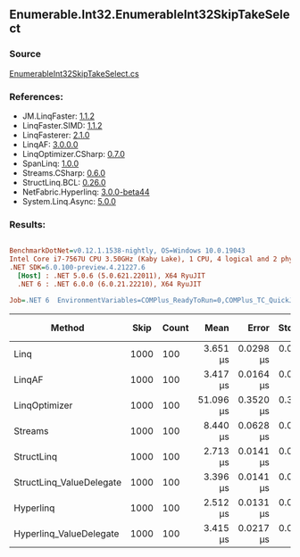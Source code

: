 ﻿## Enumerable.Int32.EnumerableInt32SkipTakeSelect

### Source
[EnumerableInt32SkipTakeSelect.cs](../LinqBenchmarks/Enumerable/Int32/EnumerableInt32SkipTakeSelect.cs)

### References:
- JM.LinqFaster: [1.1.2](https://www.nuget.org/packages/JM.LinqFaster/1.1.2)
- LinqFaster.SIMD: [1.1.2](https://www.nuget.org/packages/LinqFaster.SIMD/1.0.3)
- LinqFasterer: [2.1.0](https://www.nuget.org/packages/LinqFasterer/2.1.0)
- LinqAF: [3.0.0.0](https://www.nuget.org/packages/LinqAF/3.0.0.0)
- LinqOptimizer.CSharp: [0.7.0](https://www.nuget.org/packages/LinqOptimizer.CSharp/0.7.0)
- SpanLinq: [1.0.0](https://www.nuget.org/packages/SpanLinq/1.0.0)
- Streams.CSharp: [0.6.0](https://www.nuget.org/packages/Streams.CSharp/0.6.0)
- StructLinq.BCL: [0.26.0](https://www.nuget.org/packages/StructLinq/0.26.0)
- NetFabric.Hyperlinq: [3.0.0-beta44](https://www.nuget.org/packages/NetFabric.Hyperlinq/3.0.0-beta44)
- System.Linq.Async: [5.0.0](https://www.nuget.org/packages/System.Linq.Async/5.0.0)

### Results:
``` ini

BenchmarkDotNet=v0.12.1.1538-nightly, OS=Windows 10.0.19043
Intel Core i7-7567U CPU 3.50GHz (Kaby Lake), 1 CPU, 4 logical and 2 physical cores
.NET SDK=6.0.100-preview.4.21227.6
  [Host] : .NET 5.0.6 (5.0.621.22011), X64 RyuJIT
  .NET 6 : .NET 6.0.0 (6.0.21.22210), X64 RyuJIT

Job=.NET 6  EnvironmentVariables=COMPlus_ReadyToRun=0,COMPlus_TC_QuickJitForLoops=1,COMPlus_TieredPGO=1  Runtime=.NET 6.0  

```
|                   Method | Skip | Count |      Mean |     Error |    StdDev | Ratio | RatioSD |   Gen 0 | Gen 1 | Gen 2 | Allocated |
|------------------------- |----- |------ |----------:|----------:|----------:|------:|--------:|--------:|------:|------:|----------:|
|                     Linq | 1000 |   100 |  3.651 μs | 0.0298 μs | 0.0264 μs |  1.00 |    0.00 |  0.0992 |     - |     - |     208 B |
|                   LinqAF | 1000 |   100 |  3.417 μs | 0.0164 μs | 0.0137 μs |  0.94 |    0.01 |  0.0191 |     - |     - |      40 B |
|            LinqOptimizer | 1000 |   100 | 51.096 μs | 0.3520 μs | 0.3120 μs | 14.00 |    0.11 | 15.5640 |     - |     - |  32,618 B |
|                  Streams | 1000 |   100 |  8.440 μs | 0.0628 μs | 0.0524 μs |  2.31 |    0.02 |  0.4272 |     - |     - |     920 B |
|               StructLinq | 1000 |   100 |  2.713 μs | 0.0141 μs | 0.0132 μs |  0.74 |    0.01 |  0.0610 |     - |     - |     128 B |
| StructLinq_ValueDelegate | 1000 |   100 |  3.396 μs | 0.0141 μs | 0.0125 μs |  0.93 |    0.01 |  0.0191 |     - |     - |      40 B |
|                Hyperlinq | 1000 |   100 |  2.512 μs | 0.0131 μs | 0.0116 μs |  0.69 |    0.01 |  0.0191 |     - |     - |      40 B |
|  Hyperlinq_ValueDelegate | 1000 |   100 |  3.415 μs | 0.0217 μs | 0.0203 μs |  0.94 |    0.01 |  0.0191 |     - |     - |      40 B |
